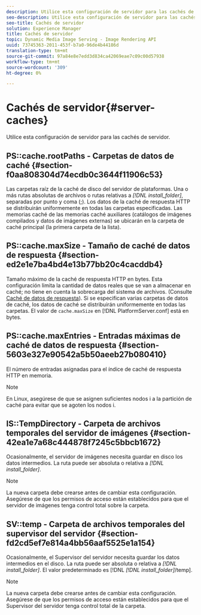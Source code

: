 ```yaml
---
description: Utilice esta configuración de servidor para las cachés de servidor.
seo-description: Utilice esta configuración de servidor para las cachés de servidor.
seo-title: Cachés de servidor
solution: Experience Manager
title: Cachés de servidor
topic: Dynamic Media Image Serving - Image Rendering API
uuid: 73745363-2011-453f-b7a0-96de4b44186d
translation-type: tm+mt
source-git-commit: 97a84e8e7edd3d834ca42069eae7c09c00d57938
workflow-type: tm+mt
source-wordcount: '309'
ht-degree: 0%

---
```



# Cachés de servidor{#server-caches}

Utilice esta configuración de servidor para las cachés de servidor.

## PS::cache.rootPaths - Carpetas de datos de caché {#section-f0aa808304d74ecdb0c3644f11906c53}

Las carpetas raíz de la caché de disco del servidor de plataformas. Una o más rutas absolutas de archivos o rutas relativas a *[!DNL install_folder]*, separadas por punto y coma (;). Los datos de la caché de respuesta HTTP se distribuirán uniformemente en todas las carpetas especificadas. Las memorias caché de las memorias caché auxiliares (catálogos de imágenes compilados y datos de imágenes externas) se ubicarán en la carpeta de caché principal (la primera carpeta de la lista).

## PS::cache.maxSize - Tamaño de caché de datos de respuesta {#section-ed2e1e7ba4bd4e13b77bb20c4cacddb4}

Tamaño máximo de la caché de respuesta HTTP en bytes. Esta configuración limita la cantidad de datos reales que se van a almacenar en caché; no tiene en cuenta la sobrecarga del sistema de archivos. (Consulte [Caché de datos de respuesta](../../../../is-api/image-serving-api-ref/c-configuration-and-administration/c-data-caches/c-response-data-cache.md#concept-81ea996c242441f2a69f7e9d9b3a29ca)). Si se especifican varias carpetas de datos de caché, los datos de caché se distribuirán uniformemente en todas las carpetas. El valor de `cache.maxSize` en [!DNL PlatformServer.conf] está en bytes.

## PS::cache.maxEntries - Entradas máximas de caché de datos de respuesta {#section-5603e327e90542a5b50aeeb27b080410}

El número de entradas asignadas para el índice de caché de respuesta HTTP en memoria.

>[!NOTE]
>
>En Linux, asegúrese de que se asignen suficientes nodos i a la partición de caché para evitar que se agoten los nodos i.

## IS::TempDirectory - Carpeta de archivos temporales del servidor de imágenes {#section-42ea1e7a68c444878f7245c5bbcb1672}

Ocasionalmente, el servidor de imágenes necesita guardar en disco los datos intermedios. La ruta puede ser absoluta o relativa a *[!DNL install_folder]*.

>[!NOTE]
>
>La nueva carpeta debe crearse antes de cambiar esta configuración. Asegúrese de que los permisos de acceso están establecidos para que el servidor de imágenes tenga control total sobre la carpeta.

## SV::temp - Carpeta de archivos temporales del supervisor del servidor {#section-fd2cd5ef7e814a4bb56aaf5525e1a154}

Ocasionalmente, el Supervisor del servidor necesita guardar los datos intermedios en el disco. La ruta puede ser absoluta o relativa a *[!DNL install_folder]*. El valor predeterminado es [!DNL *[!DNL install_folder]*/temp].

>[!NOTE]
>
>La nueva carpeta debe crearse antes de cambiar esta configuración. Asegúrese de que los permisos de acceso están establecidos para que el Supervisor del servidor tenga control total de la carpeta.


